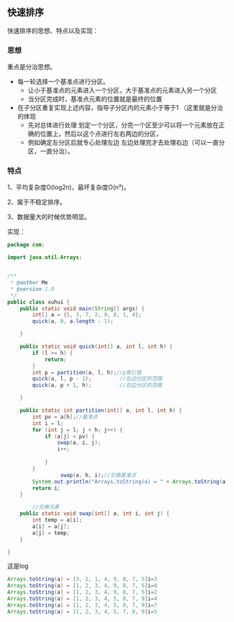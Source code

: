 ## 快速排序

快速排序的思想、特点以及实现：

### 思想

重点是分治思想。

+ 每一轮选择一个基准点进行分区。
  + 让小于基准点的元素进入一个分区，大于基准点的元素进入另一个分区
  + 当分区完成时，基准点元素的位置就是最终的位置
+ 在子分区重复实现上述内容，指导子分区内的元素小于等于1 （这里就是分治的体现
  + 先对总体进行处理 划定一个分区，分完一个区至少可以将一个元素放在正确的位置上，然后以这个点进行左右两边的分区，
  + 例如确定左分区后就专心处理左边 左边处理完才去处理右边（可以一直分区，一直分治）。

### 特点

1、平均复杂度O(log2n)，最坏复杂度O(n²)。

2、属于不稳定排序。

3、数据量大的时候优势明显。

实现：

```java
package com;

import java.util.Arrays;


/**
 * @author Me
 * @version 1.0
 */
public class xuhui {
    public static void main(String[] args) {
        int[] a = {5, 3, 7, 2, 9, 8, 1, 4};
        quick(a, 0, a.length - 1);

    }

    public static void quick(int[] a, int l, int h) {
        if (l >= h) {
            return;
        }
        int p = partition(a, l, h);//p索引值
        quick(a, l, p - 1);         //左边分区的范围
        quick(a, p + 1, h);         //右边分区的范围

    }

    public static int partition(int[] a, int l, int h) {
        int pv = a[h];//基准点
        int i = l;
        for (int j = l; j < h; j++) {
            if (a[j] < pv) {
                swap(a, i, j);
                i++;
                
            }
        }
				 swap(a, h, i);//交换基准点
        System.out.println("Arrays.toString(a) = " + Arrays.toString(a)+"i="+ i);
        return i;
    }

		//交换元素
    public static void swap(int[] a, int i, int j) {
        int temp = a[i];
        a[i] = a[j];
        a[j] = temp;
    }

}
```

这是log

```java
Arrays.toString(a) = [3, 2, 1, 4, 9, 8, 7, 5]i=3
Arrays.toString(a) = [1, 2, 3, 4, 9, 8, 7, 5]i=0
Arrays.toString(a) = [1, 2, 3, 4, 9, 8, 7, 5]i=2
Arrays.toString(a) = [1, 2, 3, 4, 5, 8, 7, 9]i=4
Arrays.toString(a) = [1, 2, 3, 4, 5, 8, 7, 9]i=7
Arrays.toString(a) = [1, 2, 3, 4, 5, 7, 8, 9]i=5
```

